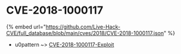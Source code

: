 # CVE-2018-1000117
{% embed url="https://github.com/Live-Hack-CVE/full_database/blob/main/cves/2018/CVE-2018-1000117.json" %}

* u0pattern ~> [CVE-2018-1000117-Exploit](https://www.alice-snow.ru/2018/database/cve-2018-1000117/cve-2018-1000117-exploit-u0pattern)
